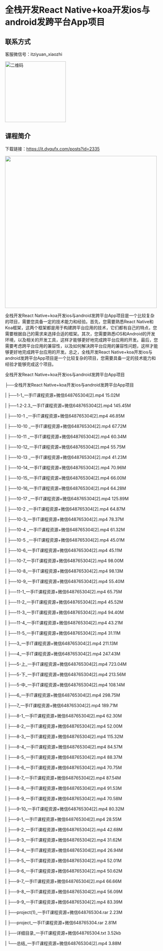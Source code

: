 # 全栈开发React Native+koa开发ios与android发跨平台App项目  

## 联系方式

客服微信号：itziyuan_xiaozhi

<img src="https://ziyuanyun.oss-cn-guangzhou.aliyuncs.com/common/20240614073449/666b82192834a.jpg" width="200" height="200" alt="二维码">

## 课程简介

下载链接：https://it.dyqufx.com/posts?id=2335

<img src="https://ziyuanyun.oss-cn-guangzhou.aliyuncs.com/yun/20240515183832/664490a89eac2.jpg" width="500" alt="">

  全栈开发React Native+koa开发ios与android发跨平台App项目是一个比较复杂的项目，需要您具备一定的技术能力和经验。首先，您需要熟悉React Native和Koa框架，这两个框架都是用于构建跨平台应用的技术，它们都有自己的特点，您需要根据自己的需求来选择合适的框架。其次，您需要熟悉iOS和Android的开发环境，以及相关的开发工具，这样才能够更好地完成跨平台应用的开发。最后，您需要考虑跨平台应用的兼容性，以及如何解决跨平台应用的兼容性问题，这样才能够更好地完成跨平台应用的开发。总之，全栈开发React Native+koa开发ios与android发跨平台App项目是一个比较复杂的项目，您需要具备一定的技术能力和经验才能够完成这个项目。

 全栈开发React Native+koa开发ios与android发跨平台App项目 



 ├──全栈开发React Native+koa开发ios与android发跨平台App项目

 | ├──1-1_一手IT课程资源+微信648765304[2].mp4 15.02M

 | ├──1.2-2.3_一手IT课程资源+微信648765304[2].mp4 145.45M

 | ├──10-1 _一手IT课程资源+微信648765304[2].mp4 46.85M

 | ├──10-10 _一手IT课程资源+微信648765304[2].mp4 67.72M

 | ├──10-11 _一手IT课程资源+微信648765304[2].mp4 60.34M

 | ├──10-12_一手IT课程资源+微信648765304[2].mp4 55.75M

 | ├──10-13 _一手IT课程资源+微信648765304[2].mp4 41.23M

 | ├──10-14_一手IT课程资源+微信648765304[2].mp4 70.96M

 | ├──10-15_一手IT课程资源+微信648765304[2].mp4 66.00M

 | ├──10-16_一手IT课程资源+微信648765304[2].mp4 64.28M

 | ├──10-17 _一手IT课程资源+微信648765304[2].mp4 125.89M

 | ├──10-2 _一手IT课程资源+微信648765304[2].mp4 64.87M

 | ├──10-3_一手IT课程资源+微信648765304[2].mp4 78.37M

 | ├──10-4 _一手IT课程资源+微信648765304[2].mp4 61.32M

 | ├──10-5 _一手IT课程资源+微信648765304[2].mp4 45.01M

 | ├──10-6_一手IT课程资源+微信648765304[2].mp4 45.11M

 | ├──10-7_一手IT课程资源+微信648765304[2].mp4 98.00M

 | ├──10-8_一手IT课程资源+微信648765304[2].mp4 98.13M

 | ├──10-9_一手IT课程资源+微信648765304[2].mp4 55.40M

 | ├──11-1_一手IT课程资源+微信648765304[2].mp4 65.75M

 | ├──11-2_一手IT课程资源+微信648765304[2].mp4 45.52M

 | ├──11-3_一手IT课程资源+微信648765304[2].mp4 94.40M

 | ├──11-4_一手IT课程资源+微信648765304[2].mp4 43.21M

 | ├──11-5_一手IT课程资源+微信648765304[2].mp4 31.11M

 | ├──3_一手IT课程资源+微信648765304[2].mp4 211.13M

 | ├──4_一手IT课程资源+微信648765304[2].mp4 247.43M

 | ├──5-上_一手IT课程资源+微信648765304[2].mp4 723.04M

 | ├──5-下_一手IT课程资源+微信648765304[2].mp4 213.56M

 | ├──5-中_一手IT课程资源+微信648765304[2].mp4 108.14M

 | ├──6_一手IT课程资源+微信648765304[2].mp4 298.75M

 | ├──7_一手IT课程资源+微信648765304[2].mp4 189.71M

 | ├──8-1_一手IT课程资源+微信648765304[2].mp4 62.30M

 | ├──8-2_一手IT课程资源+微信648765304[2].mp4 52.00M

 | ├──8-3_一手IT课程资源+微信648765304[2].mp4 115.32M

 | ├──8-4_一手IT课程资源+微信648765304[2].mp4 84.57M

 | ├──8-5_一手IT课程资源+微信648765304[2].mp4 88.37M

 | ├──8-6_一手IT课程资源+微信648765304[2].mp4 70.75M

 | ├──8-7_一手IT课程资源+微信648765304[2].mp4 87.54M

 | ├──8-8_一手IT课程资源+微信648765304[2].mp4 91.53M

 | ├──8-9_一手IT课程资源+微信648765304[2].mp4 70.58M

 | ├──9-10_一手IT课程资源+微信648765304[2].mp4 80.32M

 | ├──9-1_一手IT课程资源+微信648765304[2].mp4 28.55M

 | ├──9-2_一手IT课程资源+微信648765304[2].mp4 42.68M

 | ├──9-3_一手IT课程资源+微信648765304[2].mp4 31.62M

 | ├──9-4_一手IT课程资源+微信648765304[2].mp4 26.94M

 | ├──9-5_一手IT课程资源+微信648765304[2].mp4 52.01M

 | ├──9-6_一手IT课程资源+微信648765304[2].mp4 50.62M

 | ├──9-7_一手IT课程资源+微信648765304[2].mp4 66.66M

 | ├──9-8_一手IT课程资源+微信648765304[2].mp4 56.09M

 | ├──9-9_一手IT课程资源+微信648765304[2].mp4 83.39M

 | ├──project(1)_一手IT课程资源+微信648765304.rar 2.23M

 | ├──project_一手IT课程资源+微信648765304.rar 2.81M

 | ├──详细目录_一手IT课程资源+微信648765304.txt 3.52kb

 | └──总结_一手IT课程资源+微信648765304[2].mp4 3.88M

  